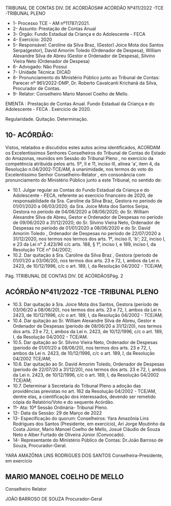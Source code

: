 TRIBUNAL DE CONTAS DIV. DE ACÓRDÃOS## ACÓRDÃO Nº411/2022 -TCE -TRIBUNAL PLENO

- 1- Processo TCE - AM nº11787/2021.
- 2- Assunto: Prestação de Contas Anual
- 3- Órgão: Fundo Estadual da Criança e do Adolescente - FECA
- 4- Exercício: 2020
- 5- Responsável: Caroline da Silva Braz, (Gestor)  Joice Mota dos Santos Serpa(gestor), David  Amorim  Toledo  (Ordenador  de  Despesa),  William  Alexandre  Silva  de  Abreu (Gestor e Ordenador de Despesa), Silvino Vieira Neto (Ordenador de Despesa)
- 6- Advogado: Não Possui
- 7- Unidade Técnica: DICAD
- 8- Pronunciamento  do  Ministério  Público  junto  ao  Tribunal  de  Contas: Parecer  nº 961/2022-DMP, Dr. Roberto Cavalcanti Krichanã da Silva, Procurador de Contas.
- 9- Relator: Conselheiro Mario Manoel Coelho de Mello.

EMENTA : Prestação de Contas Anual. Fundo Estadual  da  Criança  e  do  Adolescente  -  FECA  . Exercício de 2020.

Regularidade. Quitação. Determinação.

## 10-  ACÓRDÃO:

Vistos, relatados e discutidos estes autos acima identificados, ACORDAM os Excelentíssimos Senhores Conselheiros do Tribunal de Contas do Estado do Amazonas, reunidos em Sessão do Tribunal Pleno , no exercício da competência atribuída pelos arts. 5º, II e 11, inciso III, alínea 'a', item 4, da Resolução n.04/2002-TCE/AM, à unanimidade, nos termos do voto do Excelentíssimo Senhor Conselheiro-Relator , em consonância com pronunciamento do Ministério Público junto a este Tribunal, no sentido de:

- 10.1. Julgar  regular as Contas  do  Fundo  Estadual  da  Criança  e  do Adolescente  -  FECA,  referente  ao  exercício  financeiro  de  2020,  de responsabilidade da Sra. Caroline da Silva Braz, Gestora no período de 01/01/2020  a  06/03/2020;  da Sra.  Joice  Mota  dos  Santos  Serpa, Gestora  no  período  de  04/06/2020  a  08/06/2020;  do Sr.  William Alexandre Silva de Abreu, Gestor e Ordenador de Despesas no período de 09/06/2020 a 31/12/2020; do Sr. Silvino Vieira Neto, Ordenador de Despesas  no  período  de  01/01/2020  a  08/06/2020  e  do Sr.  David Amorim Toledo , Ordenador de Despesas no período de 22/07/2020 a 31/12/2020, nos termos nos termos dos arts. 1º, inciso II, 'b'; 22, inciso I, e 23 da Lei n° 2.423/96 c/c arts. 188, § 1°, inciso I, e 189, inciso I, da Resolução TCE n° 04/2002;
- 10.2. Dar  quitação à Sra.  Caroline  da  Silva  Braz ,  Gestora  (período  de 01/01/20 a 03/06/20), nos termos dos arts. 23 e 72, I, ambos da Lei n. 2423, de 10/12/1996, c/c o art. 189, I, da Resolução 04/2002 - TCE/AM;

Pág. 1TRIBUNAL DE CONTAS DIV. DE ACÓRDÃOSPág. 2

## ACÓRDÃO Nº411/2022 -TCE -TRIBUNAL PLENO

- 10.3. Dar  quitação à  Sra.  Joice  Mota  dos  Santos, Gestora  (período  de 03/06/20 a 08/06/20), nos termos dos arts. 23 e 72, I, ambos da Lei n. 2423, de 10/12/1996, c/c o art. 189, I, da Resolução 04/2002 - TCE/AM;
- 10.4. Dar  quitação ao  Sr.  William  Alexandre  Silva  de  Abreu, Gestor   e Ordenador de Despesas (período de 08/06/20 a 31/12/20), nos termos dos arts. 23 e 72, I, ambos da Lei n. 2423, de 10/12/1996, c/c o art. 189, I, da Resolução 04/2002 - TCE/AM.
- 10.5. Dar  quitação ao  Sr.  Silvino  Vieira  Neto,  Ordenador  de  Despesas (período de 01/01/20 a 08/06/20), nos termos dos arts. 23 e 72, I, ambos da Lei n. 2423, de 10/12/1996, c/c o art. 189, I, da Resolução 04/2002 TCE/AM;
- 10.6. Dar  quitação ao  Sr.  David  Amorim  Toledo, Ordenador  de  Despesas (período de 22/07/20 a 31/12/20), nos termos dos arts. 23 e 72, I, ambos da Lei n. 2423, de 10/12/1996, c/c o art. 189, I, da Resolução 04/2002 TCE/AM;
- 10.7. Determinar à  Secretaria do Tribunal Pleno a adoção das providências previstas no art. 162 da Resolução 04/2002 - TCE/AM, dentre elas, a cientificação dos interessados, devendo ser remetido cópia do Relatório/Voto e do sequente Acórdão.
- 11-  Ata: 10ª Sessão Ordinária- Tribunal Pleno.
- 12-  Data da Sessão: 29 de Março de 2022
- 13-  Especificação do quorum: Conselheiros: Yara Amazônia Lins Rodrigues dos Santos (Presidente, em exercício), Ari Jorge Moutinho da Costa Júnior, Mario Manoel Coelho de Mello, Josué Cláudio de Souza Neto e Alber Furtado de Oliveira Júnior (Convocado).
- 14-  Representante do Ministério Público de Contas: Dr.João Barroso de Souza, Procurador-Geral.

YARA AMAZÔNIA LINS RODRIGUES DOS SANTOS Conselheira-Presidente, em exercício

## MARIO MANOEL COELHO DE MELLO

Conselheiro Relator

JOÃO BARROSO DE SOUZA Procurador-Geral